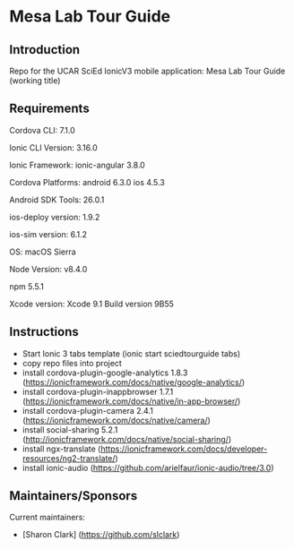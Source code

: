 Mesa Lab Tour Guide
========

## Introduction

Repo for the UCAR SciEd IonicV3 mobile application: Mesa Lab Tour Guide (working title)

## Requirements

Cordova CLI: 7.1.0

Ionic CLI Version: 3.16.0

Ionic Framework: ionic-angular 3.8.0

Cordova Platforms: android 6.3.0 ios 4.5.3

Android SDK Tools: 26.0.1

ios-deploy version: 1.9.2

ios-sim version: 6.1.2

OS: macOS Sierra

Node Version: v8.4.0

npm 5.5.1

Xcode version: Xcode 9.1 Build version 9B55

## Instructions

* Start Ionic 3 tabs template (ionic start sciedtourguide tabs)
* copy repo files into project
* install cordova-plugin-google-analytics 1.8.3 (https://ionicframework.com/docs/native/google-analytics/)
* install cordova-plugin-inappbrowser 1.7.1 (https://ionicframework.com/docs/native/in-app-browser/)
* install cordova-plugin-camera 2.4.1 (https://ionicframework.com/docs/native/camera/)
* install social-sharing 5.2.1 (http://ionicframework.com/docs/native/social-sharing/)
* install ngx-translate (https://ionicframework.com/docs/developer-resources/ng2-translate/)
* install ionic-audio (https://github.com/arielfaur/ionic-audio/tree/3.0)


## Maintainers/Sponsors

Current maintainers:

* [Sharon Clark] (https://github.com/slclark)

